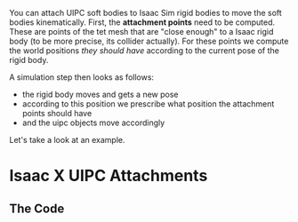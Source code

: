 You can attach UIPC soft bodies to Isaac Sim rigid bodies to move the soft bodies kinematically.
First, the **attachment points** need to be computed. These are points of the tet mesh that are "close enough" to a Isaac rigid body (to be more precise, its collider actually). For these points we compute the world positions _they should have_ according to the current pose of the rigid body.

A simulation step then looks as follows:
- the rigid body moves and gets a new pose
- according to this position we prescribe what position the attachment points should have
- and the uipc objects move accordingly

Let's take a look at an example.

# Isaac X UIPC Attachments

## The Code
